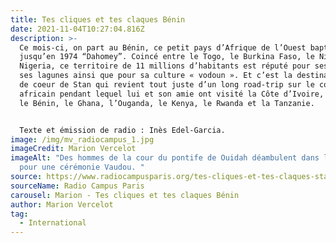 ```yaml
---
title: Tes cliques et tes claques Bénin
date: 2021-11-04T10:27:04.816Z
description: >-
  Ce mois-ci, on part au Bénin, ce petit pays d’Afrique de l’Ouest baptisé
  jusqu’en 1974 “Dahomey”. Coincé entre le Togo, le Burkina Faso, le Niger et le
  Nigeria, ce territoire de 11 millions d’habitants est réputé pour ses lacs et
  ses lagunes ainsi que pour sa culture « vodoun ». Et c’est la destination coup
  de coeur de Stan qui revient tout juste d’un long road-trip sur le continent
  africain pendant lequel lui et son amie ont visité la Côte d’Ivoire, le Togo,
  le Bénin, le Ghana, l’Ouganda, le Kenya, le Rwanda et la Tanzanie.


  Texte et émission de radio : Inès Edel-Garcia. 
image: /img/mv_radiocampus_1.jpg
imageCredit: Marion Vercelot
imageAlt: "Des hommes de la cour du pontife de Ouidah déambulent dans la ville
  pour une cérémonie Vaudou. "
source: https://www.radiocampusparis.org/tes-cliques-et-tes-claques-stan-au-benin-27-05/
sourceName: Radio Campus Paris
carousel: Marion - Tes cliques et tes claques Bénin
author: Marion Vercelot
tag:
  - International
---
```

